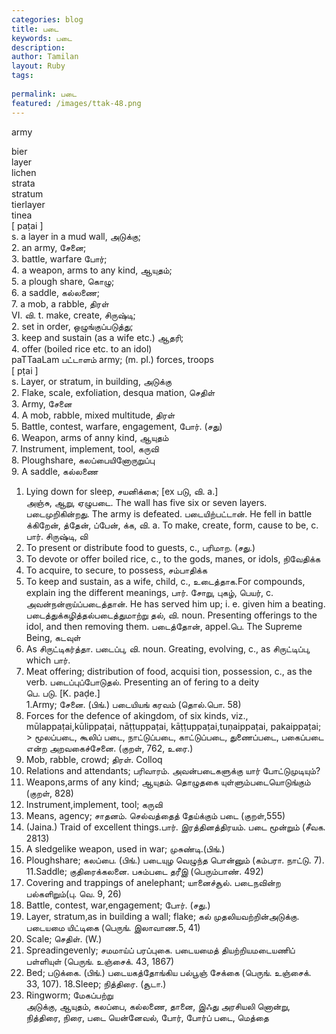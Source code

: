 ```yaml
---
categories: blog
title: படை
keywords: படை
description: 
author: Tamilan
layout: Ruby
tags: 
 
permalink: படை
featured: /images/ttak-48.png
---
```

  
army  
  
bier  
layer  
lichen  
strata  
stratum  
tierlayer  
tinea  
[ paṭai ]  
s. a layer in a mud wall, அடுக்கு;  
2. an army, சேனை;  
3. battle, warfare போர்;  
4. a weapon, arms to any kind, ஆயுதம்;  
5. a plough share, கொழு;  
6. a saddle, கல்லணை;  
7. a mob, a rabble, திரள்  
VI. வி. t. make, create, சிருஷ்டி;  
2. set in order, ஒழுங்குப்படுத்து;  
3. keep and sustain (as a wife etc.) ஆதரி;  
4. offer (boiled rice etc. to an idol)  
paTTaaLam பட்டாளம் army; (m. pl.) forces, troops  
[ pṭai ]  
s. Layer, or stratum, in building, அடுக்கு  
2. Flake, scale, exfoliation, desqua mation, செதிள்  
3. Army, சேனை  
4. A mob, rabble, mixed multitude, திரள்  
5. Battle, contest, warfare, engagement, போர். (சது)  
6. Weapon, arms of anny kind, ஆயுதம்  
7. Instrument, implement, tool, கருவி  
8. Ploughshare, கலப்பையினோருறுப்பு  
9. A saddle, கல்லணை  
1. Lying down for sleep, சயனிக்கை; [ex படு, வி. a.]  
அஞ்சு, ஆறு, ஏழுபடை. The wall has five six or seven layers. படைமுறிகின்றது. The army is defeated. படையிற்பட்டான். He fell in battle  
க்கிறேன், த்தேன், ப்பேன், க்க, வி. a. To make, create, form, cause to be, c. பார். சிருஷ்டி, வி  
2. To present or distribute food to guests, c., பரிமாற. (சது.)  
3. To devote or offer boiled rice, c., to the gods, manes, or idols, நிவேதிக்க  
4. To acquire, to secure, to possess, சம்பாதிக்க  
5. To keep and sustain, as a wife, child, c., உடைத்தாக.For compounds, explain ing the different meanings, பார். சோறு, புகழ், பெயர், c. அவன்நன்றாய்ப்படைத்தான். He has served him up; i. e. given him a beating. படைத்துக்கழித்தல்படைத்துமாற்று தல், வி. noun. Presenting offerings to the idol, and then removing them. படைத்தோன், appel.பெ. The Supreme Being, கடவுள்  
2. As சிருட்டிகர்த்தா. படைப்பு, வி. noun. Greating, evolving, c., as சிருட்டிப்பு, which பார்.   
2. Meat offering; distribution of food, acquisi tion, possession, c., as the verb. படைப்புப்போடுதல். Presenting an of fering to a deity  
பெ. படு. [K. paḍe.]  
1.Army; சேனை. (பிங்.) படையியங் கரவம் (தொல்.பொ. 58)  
2. Forces for the defence of akingdom, of six kinds, viz., mūlappaṭai,kūlippaṭai, nāṭṭuppaṭai, kāṭṭuppaṭai,tuṇaippaṭai, pakaippaṭai; > மூலப்படை, கூலிப் படை, நாட்டுப்படை, காட்டுப்படை, துணைப்படை, பகைப்படை என்ற அறவகைச்சேனை. (குறள், 762, உரை.)  
3. Mob, rabble, crowd; திரள். Colloq  
4. Relations and attendants; பரிவாரம். அவன்படைகளுக்கு யார் போட்டுமுடியும்?  
5. Weapons,arms of any kind; ஆயுதம். தொழுதகை யுள்ளும்படையொடுங்கும் (குறள், 828)  
6. Instrument,implement, tool; கருவி  
7. Means, agency; சாதனம். செல்வத்தைத் தேய்க்கும் படை (குறள்,555)  
8. (Jaina.) Traid of excellent things.பார். இரத்தினத்திரயம். படை மூன்றும் (சீவக. 2813)  
9. A sledgelike weapon, used in war; முசுண்டி.(பிங்.)  
10. Ploughshare; கலப்பை. (பிங்.) படையுழ வெழுந்த பொன்னும் (கம்பரா. நாட்டு. 7). 11.Saddle; குதிரைக்கலனை. பசும்படை தரீஇ (பெரும்பாண். 492)  
12. Covering and trappings of anelephant; யானைச்சூல். படைநவின்ற பல்களிறும்(பு. வெ. 9, 26)  
13. Battle, contest, war,engagement; போர். (சது.)  
14. Layer, stratum,as in building a wall; flake; கல் முதலியவற்றின்அடுக்கு. படையமை யிட்டிகை (பெருங். இலாவாண.5, 41)  
15. Scale; செதிள். (W.)  
16. Spreadingevenly; சமமாய்ப் பரப்புகை. படையமைத் தியற்றியமடையணிப் பள்ளியுள் (பெருங். உஞ்சைக். 43, 1867)  
17. Bed; படுக்கை. (பிங்.) படையகத்தோங்கிய பல்பூஞ் சேக்கை (பெருங். உஞ்சைக். 33, 107). 18.Sleep; நித்திரை. (சூடா.)  
19. Ringworm; மேகப்பற்று  
அடுக்கு, ஆயுதம், கலப்பை, கல்லணை, தானை, இஃது அரசியலி னொன்று, நித்திரை, நிரை, படை யென்னேவல், போர், போர்ப் படை, மெத்தை